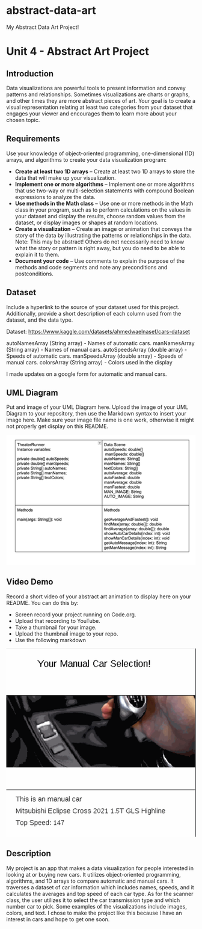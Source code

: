 # abstract-data-art
My Abstract Data Art Project!
# Unit 4 - Abstract Art Project

## Introduction

Data visualizations are powerful tools to present information and convey patterns and relationships. Sometimes visualizations are charts or graphs, and other times they are more abstract pieces of art. Your goal is to create a visual representation relating at least two categories from your dataset that engages your viewer and encourages them to learn more about your chosen topic.

## Requirements

Use your knowledge of object-oriented programming, one-dimensional (1D) arrays, and algorithms to create your data visualization program:

- **Create at least two 1D arrays** – Create at least two 1D arrays to store the data that will make up your visualization.
- **Implement one or more algorithms** – Implement one or more algorithms that use two-way or multi-selection statements with compound Boolean expressions to analyze the data.
- **Use methods in the Math class** – Use one or more methods in the Math class in your program, such as to perform calculations on the values in your dataset and display the results, choose random values from the dataset, or display images or shapes at random locations.
- **Create a visualization** – Create an image or animation that conveys the story of the data by illustrating the patterns or relationships in the data.
  Note: This may be abstract! Others do not necessarily need to know what the story or pattern is right away, but you do need to be able to explain it to them.
- **Document your code** – Use comments to explain the purpose of the methods and code segments and note any preconditions and postconditions.

## Dataset

Include a hyperlink to the source of your dataset used for this project. Additionally, provide a short description of each column used from the dataset, and the data type.

Dataset: https://www.kaggle.com/datasets/ahmedwaelnasef/cars-dataset

autoNamesArray (String array) - Names of automatic cars.
manNamesArray (String array) - Names of manual cars.
autoSpeedsArray (double array) - Speeds of automatic cars.
manSpeedsArray (double array) - Speeds of manual cars.
colorsArray (String array) - Colors used in the display

I made updates on a google form for automatic and manual cars.

## UML Diagram

Put and image of your UML Diagram here. Upload the image of your UML Diagram to your repository, then use the Markdown syntax to insert your image here. Make sure your image file name is one work, otherwise it might not properly get display on this README.

![UML Diagram for my project](abstractUML.png)

## Video Demo

Record a short video of your abstract art animation to display here on your README. You can do this by:

- Screen record your project running on Code.org.
- Upload that recording to YouTube.
- Take a thumbnail for your image.
- Upload the thumbnail image to your repo.
- Use the following markdown

[![Thumbnail for my project](thumbnail.png)](https://www.youtube.com/shorts/IpwqIC97KXo)

## Description

My project is an app that makes a data visualization for people interested in looking at or buying new cars. It utilizes object-oriented programming, algorithms, and 1D arrays to compare automatic and manual cars. It traverses a dataset of car information which includes names, speeds, and it calculates the averages and top speed of each car type. As for the scanner class, the user utilizes it to select the car transmission type and which number car to pick. Some examples of the visualizations include images, colors, and text. I chose to make the project like this because I have an interest in cars and hope to get one soon.
